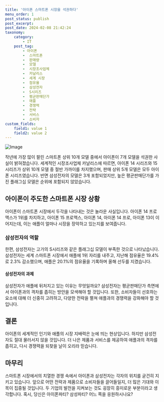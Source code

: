 ```yaml
---
title: '아이폰 스마트폰 시장을 석권하다'
menu_order: 1
post_status: publish
post_excerpt: 
post_date: 2024-02-08 21:42:24
taxonomy:
    category:
        - IT
    post_tag:
        - 아이폰
        -  스마트폰
        -  판매량
        -  모델
        -  시장조사업체
        -  카날리스
        -  세계 시장
        -  점유율
        -  삼성전자
        -  S시리즈
        -  평균판매단가
        -  애플
        -  경쟁력
        -  전략
        -  서비스
        -  소비자
custom_fields:
    field1: value 1
    field2: value 2
---
```


![Image](https://imgnews.pstatic.net/image/092/2024/02/08/0002320935_001_20240208174101181.png?type=w647)

작년에 가장 많이 팔린 스마트폰 상위 10개 모델 중에서 아이폰이 7개 모델을 석권한 사실이 밝혀졌습니다. 세계적인 시장조사업체 카날리스에 따르면, 아이폰 14 시리즈와 15 시리즈가 상위 10개 모델 중 절반 가까이를 차지했으며, 판매 상위 5개 모델은 모두 아이폰 시리즈였습니다. 반면 삼성전자의 모델은 3개 포함되었지만, 높은 평균판매단가를 가진 플래그십 모델은 순위에 포함되지 않았습니다.
## 아이폰이 주도한 스마트폰 시장 상황
아이폰이 스마트폰 시장에서 두각을 나타내는 것은 놀라운 사실입니다. 아이폰 14 프로맥스가 1위를 차지하고, 아이폰 15 프로맥스, 아이폰 14, 아이폰 14 프로, 아이폰 13이 이어지는데, 이는 애플이 얼마나 시장을 장악하고 있는지를 보여줍니다.
### 삼성전자의 역할
한편, 삼성전자는 고가의 S시리즈와 같은 플래그십 모델이 부족한 것으로 나타났습니다. 삼성전자는 세계 스마트폰 시장에서 애플에 1위 자리를 내주고, 지난해 점유율은 19.4%로 2.3% 감소했으며, 애플은 20.1%의 점유율을 기록하며 올해 선두를 지켰습니다.
#### 삼성전자의 과제
삼성전자가 애플에 뒤처지고 있는 이유는 무엇일까요? 삼성전자는 평균판매단가 측면에서 아이폰과의 격차를 좁히는 방안을 모색해야 할 것입니다. 또한, 소비자들이 선호하는 요소에 대해 더 신중히 고려하고, 다양한 전략을 펼쳐 애플과의 경쟁력을 강화해야 할 것입니다.
## 결론
아이폰의 세계적인 인기와 애플의 시장 지배력은 눈에 띄는 현상입니다. 하지만 삼성전자도 절대 물러서지 않을 것입니다. 더 나은 제품과 서비스를 제공하여 애플과의 격차를 좁히고, 다시 경쟁력을 되찾을 날이 오리라 믿습니다.
## 마무리
스마트폰 시장에서의 치열한 경쟁 속에서 아이폰과 삼성전자는 각자의 위치를 굳건히 지키고 있습니다. 앞으로 어떤 전략과 제품으로 소비자들을 끌어들일지, 더 많은 기대와 이목이 집중될 것입니다. 두 기업의 발전을 지켜보는 것도 굉장히 흥미로운 부분이라고 생각합니다. 혹시, 당신은 아이폰파티? 삼성파티? 어느 쪽을 응원하시나요?
